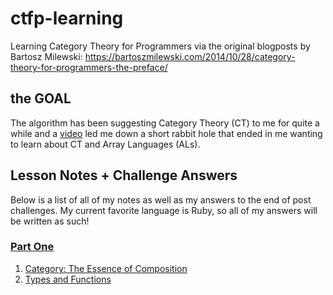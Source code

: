 # ctfp-learning
Learning Category Theory for Programmers via the original blogposts by Bartosz Milewski: https://bartoszmilewski.com/2014/10/28/category-theory-for-programmers-the-preface/

## the GOAL
The algorithm has been suggesting Category Theory (CT) to me for quite a while and a [video](https://www.youtube.com/watch?v=iTC1EiX5bM0) led me down a short rabbit hole that ended in me wanting to learn about CT and Array Languages (ALs).

## Lesson Notes + Challenge Answers
Below is a list of all of my notes as well as my answers to the end of post challenges. My current favorite language is Ruby, so all of my answers will be written as such!

### [Part One](part-one)
  1. [Category: The Essence of Composition](part-one/category-the-essence-of-composition.md)
  1. [Types and Functions](part-one/types-and-functions.md)
